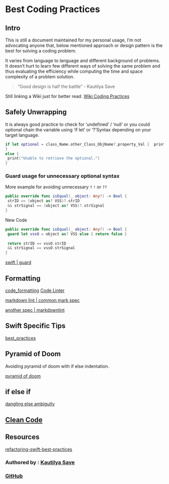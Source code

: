 # Best Coding Practices

## Intro

This is still a document maintained for my personal usage, I’m not advocating anyone that, below mentioned approach or design pattern is the best for solving a coding problem.

It varies from language to language and different background of problems. It doesn’t hurt to learn few different ways of solving the same problem and thus evaluating the efficiency while computing the time and space complexity of a problem solution.

> “Good design is half the battle” - Kautilya Save

Still linking a Wiki just for better read. [Wiki Coding Practices](https://en.wikipedia.org/wiki/Best_coding_practices)

## Safely Unwrapping

It is always good practice to check for ‘undefined’ / ‘null’ or you could optional chain the variable using ‘if let’ or ‘?’Syntax depending on your target language.

```swift
if let optional = class_Name.other_Class_ObjName?.property_Val {  print("Safely unwrapped \(optional).")
}
else {
 print("Unable to retrieve the optional.")
}
```

### Guard usage for unnecessary optional syntax

More example for avoiding unnecessary `?` `!` or `??` 

```swift
public override func isEqual(_ object: Any?) -> Bool {
 strID == (object as? VSS)?.strID
 && strSignal == (object as? VSS)?.strSignal
}
```

New Code

```swift
public override func isEqual(_ object: Any?) -> Bool {
 guard let vssO = object as? VSS else { return false }
 
 return strID == vssO.strID
 && strSignal == vssO.strSignal
}
```
[swift | guard](/ios/swift/guard.md)


## Formatting

[code_formatting](code_formatting.md)
[Code Linter](greenfield_code.md##Code%20Linter)

[markdown lint | common mark spec](https://spec.commonmark.org/)

[another spec | markdownlint](https://github.com/markdownlint/markdownlint/blob/main/example/markdown_spec.md)


## Swift Specific Tips

[best_practices](ios/config/best_practices.md)

## Pyramid of Doom

Avoiding pyramid of doom with if else indentation.

[pyramid of doom](<https://en.wikipedia.org/wiki/Pyramid_of_doom_(programming)>)


## if else if 

[dangling else ambiguity](https://www.geeksforgeeks.org/dangling-else-ambiguity/)

## [Clean Code](architecture/terminologies/process_terms#Clean%20Code)







## Resources

[refactoring-swift-best-practices](https://www.avanderlee.com/optimization/refactoring-swift-best-practices)



### Authored by : [Kautilya Save](https://sensehack.github.io/)

### [GitHub](https://github.com/SensehacK)
